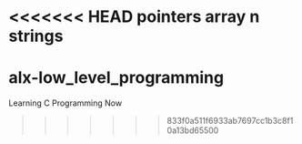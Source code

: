 <<<<<<< HEAD
pointers array n strings
=======
# alx-low_level_programming
Learning C Programming Now
>>>>>>> 833f0a511f6933ab7697cc1b3c8f10a13bd65500
